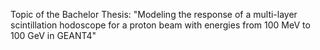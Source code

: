 Topic of the Bachelor Thesis: "Modeling the response of a multi-layer scintillation hodoscope for a proton beam with energies from 100 MeV to 100 GeV in GEANT4"
